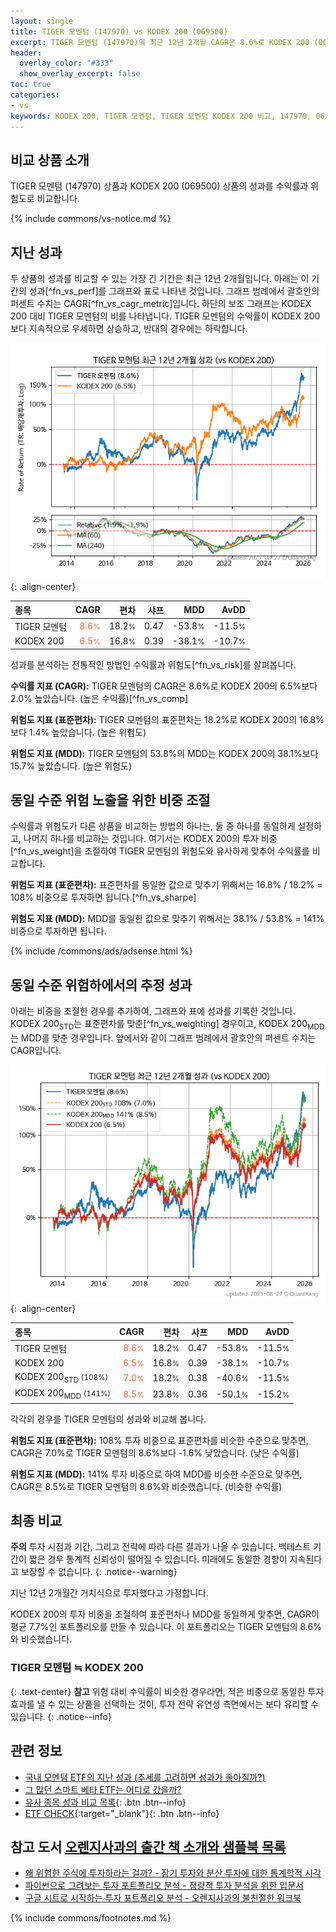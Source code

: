 ```yaml
---
layout: single
title: TIGER 모멘텀 (147970) vs KODEX 200 (069500)
excerpt: TIGER 모멘텀 (147970)의 최근 12년 2개월 CAGR은 8.6%로 KODEX 200 (069500)의 6.5%보다 2.0% 높았습니다.
header:
  overlay_color: "#333"
  show_overlay_excerpt: false
toc: true
categories:
- vs
keywords: KODEX 200, TIGER 모멘텀, TIGER 모멘텀 KODEX 200 비교, 147970, 069500, 147970 147970 비교
---
```


## 비교 상품 소개


TIGER 모멘텀 (147970) 상품과 KODEX 200 (069500) 상품의 성과를 수익률과 위험도로 비교합니다.





{% include commons/vs-notice.md %}

## 지난 성과

두 상품의 성과를 비교할 수 있는 가장 긴 기간은 최근 12년 2개월입니다. 아래는 이 기간의 성과[^fn_vs_perf]를 그래프와 표로 나타낸 것입니다.
그래프 범례에서 괄호안의 퍼센트 수치는 CAGR[^fn_vs_cagr_metric]입니다.
하단의 보조 그래프는 KODEX 200 대비 TIGER 모멘텀의 비를 나타냅니다.
TIGER 모멘텀의 수익률이 KODEX 200보다 지속적으로 우세하면 상승하고, 반대의 경우에는 하락합니다.

![TIGER 모멘텀](/vs/images/147970-vs-069500_dual.png){: .align-center}

| **종목** | **CAGR** | **편차** | **샤프** | **MDD** | **AvDD** |
| :------------ | ------: | -----------: | -------: | ------: | -------: |
| TIGER 모멘텀 | <span style="color: tomato">8.6<small>%</small></span> | 18.2<small>%</small> | 0.47 | -53.8<small>%</small> | -11.5<small>%</small> |
| KODEX 200 | <span style="color: tomato">6.5<small>%</small></span> | 16.8<small>%</small> | 0.39 | -38.1<small>%</small> | -10.7<small>%</small> |

<!-- more -->


성과를 분석하는 전통적인 방법인 수익률과 위험도[^fn_vs_risk]를 살펴봅니다.

**수익률 지표 (CAGR):** TIGER 모멘텀의 CAGR은 8.6%로 KODEX 200의 6.5%보다 2.0% 높았습니다. (높은 수익률)[^fn_vs_comp]

**위험도 지표 (표준편차):** TIGER 모멘텀의 표준편차는 18.2%로 KODEX 200의 16.8%보다 1.4% 높았습니다. (높은 위험도)

**위험도 지표 (MDD):** TIGER 모멘텀의 53.8%의 MDD는 KODEX 200의 38.1%보다 15.7% 높았습니다. (높은 위험도)



## 동일 수준 위험 노출을 위한 비중 조절

수익률과 위험도가 다른 상품을 비교하는 방법의 하나는, 둘 중 하나를 동일하게 설정하고, 나머지 하나를 비교하는 것입니다.
여기서는 KODEX 200의 투자 비중[^fn_vs_weight]을 조절하여 TIGER 모멘텀의 위험도와 유사하게 맞추어 수익률를 비교합니다.

**위험도 지표 (표준편차):** 표준편차를 동일한 값으로 맞추기 위해서는 16.8% / 18.2% = 108% 비중으로 투자하면 됩니다.[^fn_vs_sharpe]

**위험도 지표 (MDD):** MDD를 동일한 값으로 맞추기 위해서는 38.1% / 53.8% = 141% 비중으로 투자하면 됩니다.


{% include /commons/ads/adsense.html %}



## 동일 수준 위험하에서의 추정 성과

아래는 비중을 조절한 경우를 추가하여, 그래프와 표에 성과를 기록한 것입니다.
KODEX 200<sub>STD</sub>는 표준편차를 맞춘[^fn_vs_weighting] 경우이고, KODEX 200<sub>MDD</sub>는 MDD를 맞춘 경우입니다.
앞에서와 같이 그래프 범례에서 괄호안의 퍼센트 수치는 CAGR입니다.


![TIGER 모멘텀](/vs/images/147970-vs-069500.png){: .align-center}



| **종목** | **CAGR** | **편차** | **샤프** | **MDD** | **AvDD** |
| :------------ | ------: | -----------: | -------: | ------: | -------: |
| TIGER 모멘텀 | <span style="color: tomato">8.6<small>%</small></span> | 18.2<small>%</small> | 0.47 | -53.8<small>%</small> | -11.5<small>%</small> |
| KODEX 200 | <span style="color: tomato">6.5<small>%</small></span> | 16.8<small>%</small> | 0.39 | -38.1<small>%</small> | -10.7<small>%</small> |
| KODEX 200<sub>STD</sub> <small>(108%)</small> | <span style="color: tomato">7.0<small>%</small></span> | 18.2<small>%</small> | 0.38 | -40.6<small>%</small> | -11.5<small>%</small> |
| KODEX 200<sub>MDD</sub> <small>(141%)</small> | <span style="color: tomato">8.5<small>%</small></span> | 23.8<small>%</small> | 0.36 | -50.1<small>%</small> | -15.2<small>%</small> |



각각의 경우를 TIGER 모멘텀의 성과와 비교해 봅니다.

**위험도 지표 (표준편차):** 108% 투자 비중으로 표준편차를 비슷한 수준으로 맞추면, CAGR은 7.0%로 TIGER 모멘텀의 8.6%보다 -1.6% 낮았습니다. (낮은 수익률)

**위험도 지표 (MDD):** 141% 투자 비중으로 하여 MDD를 비슷한 수준으로 맞추면, CAGR은 8.5%로 TIGER 모멘텀의 8.6%와 비슷했습니다. (비슷한 수익률)




## 최종 비교

**주의** 투자 시점과 기간, 그리고 전략에 따라 다른 결과가 나올 수 있습니다. 백테스트 기간이 짧은 경우 통계적 신뢰성이 떨어질 수 있습니다. 미래에도 동일한 경향이 지속된다고 보장할 수 없습니다.
{: .notice--warning}

지난 12년 2개월간 거치식으로 투자했다고 가정합니다.

KODEX 200의 투자 비중을 조절하여 표준편차나 MDD를 동일하게 맞추면, CAGR이 평균 7.7%인 포트폴리오를 만들 수 있습니다.
이 포트폴리오는 TIGER 모멘텀의 8.6%와 비슷했습니다.

### TIGER 모멘텀 ≒ KODEX 200
{: .text-center}
**참고** 위험 대비 수익률이 비슷한 경우라면, 적은 비중으로 동일한 투자 효과를 낼 수 있는 상품을 선택하는 것이, 투자 전략 유연성 측면에서는 보다 유리할 수 있습니다.
{: .notice--info}


## 관련 정보

- [국내 모멘텀 ETF의 지난 성과 (추세를 고려하면 성과가 좋아질까?)](https://kongdori.tistory.com/277)
- [그 많던 스마트 베타 ETF는 어디로 갔을까?](https://kongdori.tistory.com/164)
- [유사 종목 성과 비교 목록](/vs/){: .btn .btn--info}
- [ETF CHECK](https://www.etfcheck.co.kr/mobile/etpitem/069500/compare?compCode%5B%5D=147970){:target="_blank"}{: .btn .btn--info}


## 참고 도서 [오렌지사과의 출간 책 소개와 샘플북 목록](https://kongdori.tistory.com/691)

- [왜 위험한 주식에 투자하라는 걸까? - 장기 투자와 분산 투자에 대한 통계학적 시각](https://kongdori.tistory.com/421)
- [파이썬으로 그려보는 투자 포트폴리오 분석  - 정량적 투자 분석을 위한 입문서](https://kongdori.tistory.com/643)
- [구글 시트로 시작하는 투자 포트폴리오 분석 - 오렌지사과의 불친절한 워크북](https://kongdori.tistory.com/449)

{% include commons/footnotes.md %}